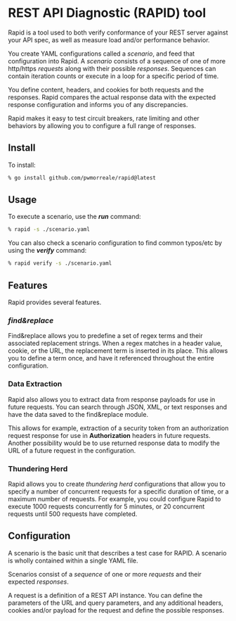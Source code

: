 # REST API Diagnostic (RAPID) tool
Rapid is a tool used to both verify conformance of your REST server against your API spec, as well as measure load and/or performance behavior.

You create YAML configurations called a *scenario*, and feed that configuration into Rapid.  A *scenario* consists of a sequence of one of more http/https *requests* along with their possible *responses*.  Sequences can contain iteration counts or execute in a loop for a specific period of time. 

You define content, headers, and cookies for both requests and the responses.  Rapid compares the actual response data with the expected response configuration and informs you of any discrepancies.  

Rapid makes it easy to test circuit breakers, rate limiting and other behaviors by allowing you to configure a full range of responses.

## Install
To install:

```bash
% go install github.com/pwmorreale/rapid@latest
```

## Usage
To execute a scenario, use the ***run*** command:

```bash
% rapid -s ./scenario.yaml
```
You can also check a scenario configuration to find common typos/etc by using the ***verify*** command:

```bash
% rapid verify -s ./scenario.yaml
```

## Features

Rapid provides several features.

### *find&replace*
Find&replace allows you to predefine a set of regex terms and their associated replacement strings.  When a regex matches in a header value, cookie, or the URL, the replacement term is inserted in its place.  This allows you to define a term once, and have it referenced throughout the entire configuration.

### Data Extraction
Rapid also allows you to extract data from response payloads for use in future requests.  You can search through JSON, XML, or text responses and have the data saved to the find&replace module.

This allows for example, extraction of a security token from an authorization request response for use in **Authorization** headers in future requests.  Another possibility would be to use returned response data to modify the URL of a future request in the configuration.

### Thundering Herd 
Rapid allows you to create *thundering herd* configurations that allow you to specify a number of concurrent requests for a specific duration of time, or a maximum number of requests.  For example, you could configure Rapid to execute 1000 requests concurrently for 5 minutes, or 20 concurrent requests until 500 requests have completed.

## Configuration
A scenario is the basic unit that describes a test case for RAPID.  A scenario is wholly contained within a single YAML file.  

Scenarios consist of a *sequence* of one or more *requests* and their expected *responses*.

A request is a definition of a REST API instance.  You can define the parameters of the URL and query parameters, and any additional headers, cookies and/or payload for the request and define the possible responses.



